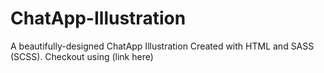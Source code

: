 # ChatApp-Illustration
A beautifully-designed ChatApp Illustration Created with HTML and SASS (SCSS).
Checkout using (link here)

